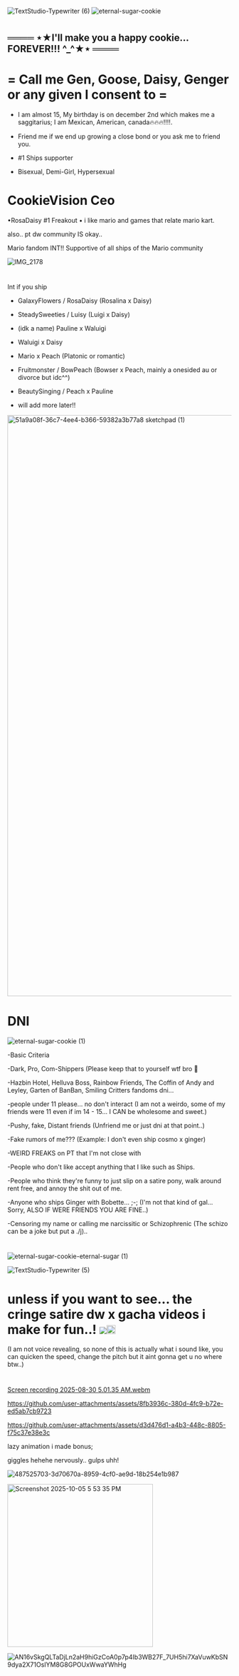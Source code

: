 ![TextStudio-Typewriter (6)](https://github.com/user-attachments/assets/0347c850-ac01-46d7-9e65-3da87d91ba2a)
![eternal-sugar-cookie](https://github.com/user-attachments/assets/64a98001-32f8-42d5-a2ab-c76f54229152)
# 

## ════ ⋆★I'll make you a happy cookie... FOREVER!!! ^_^★⋆ ════

# **= Call me Gen, Goose, Daisy, Genger or any given I consent to =**

- I am almost 15, My birthday is on december 2nd which makes me a saggitarius; I am Mexican, American, canada🔥🔥🔥‼️‼️.
  
-  Friend me if we end up growing a close bond or you ask me to friend you.
  
-  #1 Ships supporter

-  Bisexual, Demi-Girl, Hypersexual


  #   **CookieVision Ceo**

•RosaDaisy #1 Freakout
• i like mario and games that relate mario kart.


also.. pt dw community IS okay..  


Mario fandom INT!! Supportive of all 
ships of the Mario community

![IMG_2178](https://github.com/user-attachments/assets/f23e10e4-548f-4b57-9dd1-658501b72522)
#

Int if you ship

- GalaxyFlowers / RosaDaisy (Rosalina x Daisy)
- SteadySweeties / Luisy (Luigi x Daisy)
- (idk a name) Pauline x Waluigi
- Waluigi x Daisy
- Mario x Peach (Platonic or romantic)
- Fruitmonster / BowPeach (Bowser x Peach, mainly a onesided au or divorce but idc^^)
- BeautySinging / Peach x Pauline

- will add more later!!









<img width="1414" height="1302" alt="51a9a08f-36c7-4ee4-b366-59382a3b77a8 sketchpad (1)" src="https://github.com/user-attachments/assets/1f8d90fa-b67e-477d-83af-9bc89efe6120" />


# 

# DNI
![eternal-sugar-cookie (1)](https://github.com/user-attachments/assets/a377910f-6b0b-474c-9be5-1bffb9832c34)



-Basic Criteria

-Dark, Pro, Com-Shippers (Please keep that to yourself wtf bro 🥹

-Hazbin Hotel, Helluva Boss, Rainbow Friends, The Coffin of Andy and Leyley, Garten of BanBan, Smiling Critters fandoms dni...

-people under 11 please... no don't interact (I am not a weirdo, some of my friends were 11 even if im 14 - 15... I CAN be wholesome and sweet.)

-Pushy, fake, Distant friends (Unfriend me or just dni at that point..)

-Fake rumors of me??? (Example: I don't even ship cosmo x ginger)

-WEIRD FREAKS on PT that I'm not close with

-People who don't like accept anything that I like such as Ships.

-People who think they're funny to just slip on a satire pony, walk around rent free, and annoy the shit out of me.

-Anyone who ships Ginger with Bobette... ;-; (I'm not that kind of gal... Sorry, ALSO IF WERE FRIENDS YOU ARE FINE..)

-Censoring my name or calling me narcissitic or Schizophrenic (The schizo can be a joke but put a ./j)..

 #

![eternal-sugar-cookie-eternal-sugar (1)](https://github.com/user-attachments/assets/f8573d8b-091b-448b-8672-3191c175a38f)
 

![TextStudio-Typewriter (5)](https://github.com/user-attachments/assets/9ed90f8f-d7f7-46dc-86ab-fa35016eeb4a)
# unless if you want to see... the cringe satire dw x gacha videos i make for fun..! <img src="https://supplies.ju.mp/assets/images/tiny1/5d28aa7a_original.gif?v=1c1ba870"/><img width="20" height="20" alt="image" src="https://github.com/user-attachments/assets/8e56accc-af88-4fd0-bb77-9790884ad4e3" />

(I am not voice revealing, so none of this is actually what i sound like, you can quicken the speed, change the pitch but it aint gonna get u no where btw..)
#

[Screen recording 2025-08-30 5.01.35 AM.webm](https://github.com/user-attachments/assets/4e67179b-7c9b-4770-abde-9b68ace66640)





https://github.com/user-attachments/assets/8fb3936c-380d-4fc9-b72e-ed5ab7cb9723




https://github.com/user-attachments/assets/d3d476d1-a4b3-448c-8805-f75c37e38e3c

lazy animation i made bonus;


giggles hehehe nervously.. gulps uhh!

![487525703-3d70670a-8959-4cf0-ae9d-18b254e1b987](https://github.com/user-attachments/assets/a11e5ef8-4d09-41aa-9c7e-3e5fd23ad7c4)


<img width="327" height="365" alt="Screenshot 2025-10-05 5 53 35 PM" src="https://github.com/user-attachments/assets/30b1e830-e4d6-434d-93e1-a66ea8492257" />


![AN16vSkgQLTaDjLn2aH9hiGzCoA0p7p4Ib3WB27F_7UH5hi7XaVuwKbSN9dya2X71OsIYM8G8GPOUxWwaYWhHg](https://github.com/user-attachments/assets/c5e65f17-9161-4902-beb2-adbcc16f0749)

